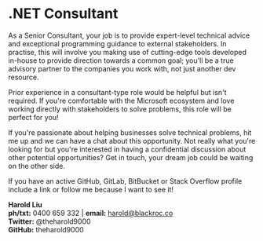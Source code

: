 # .NET Consultant

As a Senior Consultant, your job is to provide expert-level technical advice and exceptional programming guidance to external stakeholders. In practise, this will involve you making use of cutting-edge tools developed in-house to provide direction towards a common goal; you'll be a true advisory partner to the companies you work with, not just another dev resource.

Prior experience in a consultant-type role would be helpful but isn't required. If you're comfortable with the Microsoft ecosystem and love working directly with stakeholders to solve problems, this role will be perfect for you!

If you're passionate about helping businesses solve technical problems, hit me up and we can have a chat about this opportunity. Not really what you're looking for but you're interested in having a confidential discussion about other potential opportunities? Get in touch, your dream job could be waiting on the other side.

If you have an active GitHub, GitLab, BitBucket or Stack Overflow profile include a link or follow me because I want to see it!

**Harold Liu**</br>
**ph/txt:** 0400 659 332 | **email:** harold@blackroc.co</br>
**Twitter:** @theharold9000</br>
**GitHub:** theharold9000</br>